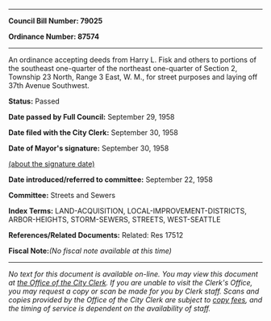 

********

**Council Bill Number: 79025**
   
**Ordinance Number: 87574**
********

 An ordinance accepting deeds from Harry L. Fisk and others to portions of the southeast one-quarter of the northeast one-quarter of Section 2, Township 23 North, Range 3 East, W. M., for street purposes and laying off 37th Avenue Southwest.

**Status:** Passed
   
**Date passed by Full Council:** September 29, 1958
   
**Date filed with the City Clerk:** September 30, 1958
   
**Date of Mayor's signature:** September 30, 1958
   
[(about the signature date)](/~public/approvaldate.htm)
   
   
   
**Date introduced/referred to committee:** September 22, 1958
   
**Committee:** Streets and Sewers
   
   
**Index Terms:** LAND-ACQUISITION, LOCAL-IMPROVEMENT-DISTRICTS, ARBOR-HEIGHTS, STORM-SEWERS, STREETS, WEST-SEATTLE

**References/Related Documents:** Related: Res 17512

**Fiscal Note:**_(No fiscal note available at this time)_
********

_No text for this document is available on-line. You may view this document at [the Office of the City Clerk](http://www.seattle.gov/leg/clerk/contactUs.htm). If you are unable to visit the Clerk's Office, you may request a copy or scan be made for you by Clerk staff. Scans and copies provided by the Office of the City Clerk are subject to [copy fees](http://clerk.seattle.gov/~public/clerkfees.htm), and the timing of service is dependent on the availability of staff._

